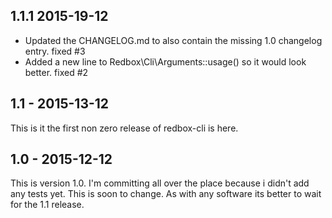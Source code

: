 ## 1.1.1 2015-19-12

* Updated the CHANGELOG.md to also contain the missing 1.0 changelog entry. fixed #3
* Added a new line to Redbox\Cli\Arguments::usage() so it would look better. fixed #2 

## 1.1 - 2015-13-12 

This is it the first non zero release of redbox-cli is here.

## 1.0 - 2015-12-12

This is version 1.0. I'm committing all over the place because i didn't add any tests yet. This is soon to change.
As with any software its better to wait for the 1.1 release.